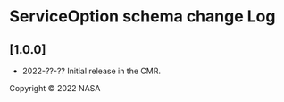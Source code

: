 # ServiceOption schema change Log

## [1.0.0]
- 2022-??-??
Initial release in the CMR.

Copyright © 2022 NASA
